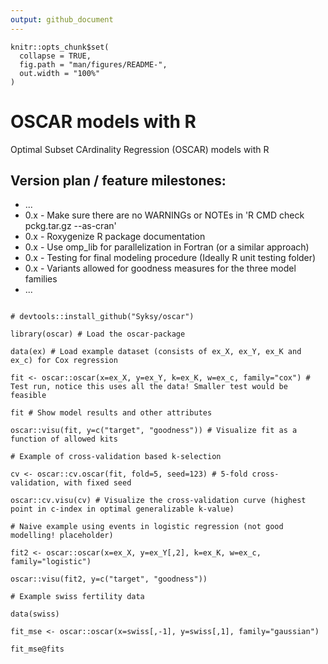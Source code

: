 ```yaml
---
output: github_document
---
```


```{r setup, include = FALSE}
knitr::opts_chunk$set(
  collapse = TRUE,
  fig.path = "man/figures/README-",
  out.width = "100%"
)
```

# OSCAR models with R
Optimal Subset CArdinality Regression (OSCAR) models with R

## Version plan / feature milestones:
* ...
* 0.x - Make sure there are no WARNINGs or NOTEs in 'R CMD check pckg.tar.gz --as-cran'
* 0.x - Roxygenize R package documentation
* 0.x - Use omp_lib for parallelization in Fortran (or a similar approach)
* 0.x - Testing for final modeling procedure (Ideally R unit testing folder)
* 0.x - Variants allowed for goodness measures for the three model families
* ...

```{r example, warning = FALSE, message = FALSE}

# devtools::install_github("Syksy/oscar")

library(oscar) # Load the oscar-package  

data(ex) # Load example dataset (consists of ex_X, ex_Y, ex_K and ex_c) for Cox regression  

fit <- oscar::oscar(x=ex_X, y=ex_Y, k=ex_K, w=ex_c, family="cox") # Test run, notice this uses all the data! Smaller test would be feasible  

fit # Show model results and other attributes  

oscar::visu(fit, y=c("target", "goodness")) # Visualize fit as a function of allowed kits  

# Example of cross-validation based k-selection  

cv <- oscar::cv.oscar(fit, fold=5, seed=123) # 5-fold cross-validation, with fixed seed  

oscar::cv.visu(cv) # Visualize the cross-validation curve (highest point in c-index in optimal generalizable k-value)  

# Naive example using events in logistic regression (not good modelling! placeholder)  

fit2 <- oscar::oscar(x=ex_X, y=ex_Y[,2], k=ex_K, w=ex_c, family="logistic")  

oscar::visu(fit2, y=c("target", "goodness"))  

# Example swiss fertility data  

data(swiss)  

fit_mse <- oscar::oscar(x=swiss[,-1], y=swiss[,1], family="gaussian")  

fit_mse@fits  

```